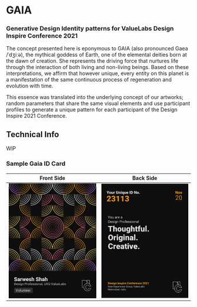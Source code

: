 # GAIA 
### Generative Design Identity patterns for ValueLabs Design Inspire Conference 2021

The concept presented here is eponymous to GAIA (also pronounced Gaea /ˈdʒiːə), the mythical goddess of Earth, one of the elemental deities born at the dawn of creation. She represents the driving force that nurtures life through the interaction of both living and non-living beings. Based on these interpretations, we affirm that however unique, every entity on this planet is a manifestation of the same continuous process of regeneration and evolution with time. 

This essence was translated into the underlying concept of our artworks; random parameters that share the same visual elements and use participant profiles to generate a unique pattern for each participant of the Design Inspire 2021 Conference.

## Technical Info
WIP

### Sample Gaia ID Card 
Front Side | Back Side
-- | --
![](https://github.com/sarweshshah/gaia-id/blob/main/sample/front.png) | ![](https://github.com/sarweshshah/gaia-id/blob/main/sample/back.png)
